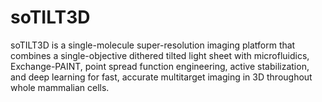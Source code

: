 # soTILT3D
soTILT3D is a single-molecule super-resolution imaging platform that combines a single-objective dithered tilted light sheet with microfluidics, Exchange-PAINT, point spread function engineering, active stabilization, and deep learning for fast, accurate multitarget imaging in 3D throughout whole mammalian cells.
